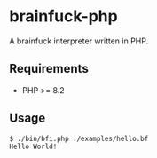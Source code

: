 # brainfuck-php
A brainfuck interpreter written in PHP.

## Requirements
- PHP >= 8.2

## Usage
```bash
$ ./bin/bfi.php ./examples/hello.bf
Hello World!
```
